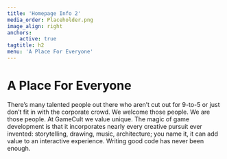 ```yaml
---
title: 'Homepage Info 2'
media_order: Placeholder.png
image_align: right
anchors:
    active: true
tagtitle: h2
menu: 'A Place For Everyone'
---
```


# **A Place For Everyone**

There’s many talented people out there who aren’t cut out for 9-to-5 or just don’t fit in with the corporate crowd. We welcome those people. We are those people. At GameCult we value unique. 
The magic of game development is that it incorporates nearly every creative pursuit ever invented: storytelling, drawing, music, architecture; you name it, it can add value to an interactive experience. Writing good code has never been enough. 